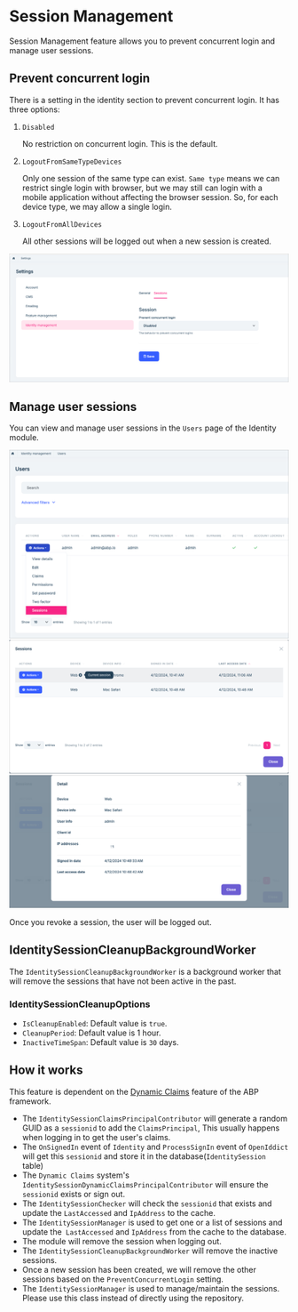# Session Management

Session Management feature allows you to prevent concurrent login and manage user sessions.

## Prevent concurrent login

There is a setting in the identity section to prevent concurrent login. It has three options:

1. `Disabled`

    No restriction on concurrent login. This is the default.

2. `LogoutFromSameTypeDevices`

    Only one session of the same type can exist. 
    `Same type` means we can restrict single login with browser, but we may still can login with a mobile application without affecting the browser session. So, for each device type, we may allow a single login.

3. `LogoutFromAllDevices`

    All other sessions will be logged out when a new session is created.

![prevent-concurrent-login](../../images/prevent-concurrent-login.png)

## Manage user sessions

You can view and manage user sessions in the `Users` page of the Identity module.

![user-sessions](../../images/user-sessions.png)
![sessions-modal.png](../../images/sessions-modal.png)
![session-details-modal.png](../../images/session-details-modal.png)

Once you revoke a session, the user will be logged out.

## IdentitySessionCleanupBackgroundWorker

The `IdentitySessionCleanupBackgroundWorker` is a background worker that will remove the sessions that have not been active in the past.

###  IdentitySessionCleanupOptions

* `IsCleanupEnabled`: Default value is `true`. 
* `CleanupPeriod`: Default value is 1 hour.
* `InactiveTimeSpan`: Default value is `30` days.

## How it works

This feature is dependent on the [Dynamic Claims](https://docs.abp.io/en/abp/latest/Dynamic-Claims) feature of the ABP framework.

* The `IdentitySessionClaimsPrincipalContributor` will generate a random GUID as a `sessionid` to add the `ClaimsPrincipal`, This usually happens when logging in to get the user's claims.
* The `OnSignedIn` event of `Identity` and `ProcessSignIn` event of `OpenIddict` will get this `sessionid` and store it in the database(`IdentitySession` table)
* The `Dynamic Claims` system's `IdentitySessionDynamicClaimsPrincipalContributor` will ensure the `sessionid` exists or sign out.
* The `IdentitySessionChecker` will check the `sessionid` that exists and update the `LastAccessed` and `IpAddress`  to the cache.
* The `IdentitySessionManager` is used to get one or a list of sessions and update the` LastAccessed` and `IpAddress` from the cache to the database.
* The module will remove the session when logging out.
* The `IdentitySessionCleanupBackgroundWorker` will remove the inactive sessions.
* Once a new session has been created, we will remove the other sessions based on the `PreventConcurrentLogin` setting.
* The `IdentitySessionManager` is used to manage/maintain the sessions. Please use this class instead of directly using the repository.